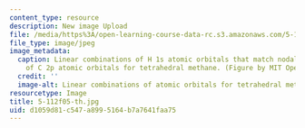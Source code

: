 ```yaml
---
content_type: resource
description: New image Upload
file: /media/https%3A/open-learning-course-data-rc.s3.amazonaws.com/5-112-principles-of-chemical-science-fall-2005/d1059d81c547a8995164b7a7641faa75_5-112f05-th.jpg
file_type: image/jpeg
image_metadata:
  caption: Linear combinations of H 1s atomic orbitals that match nodal properties
    of C 2p atomic orbitals for tetrahedral methane. (Figure by MIT OpenCourseWare.)
  credit: ''
  image-alt: Linear combinations of atomic orbitals for tetrahedral methane.
resourcetype: Image
title: 5-112f05-th.jpg
uid: d1059d81-c547-a899-5164-b7a7641faa75
---
```

